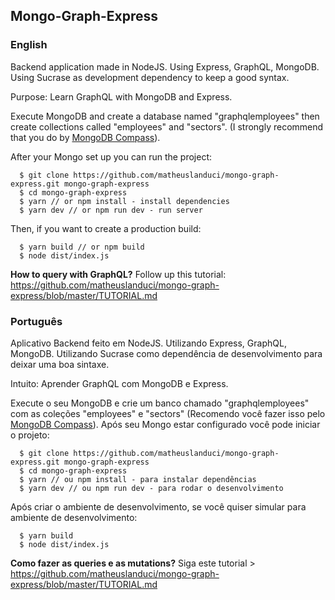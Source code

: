 ## Mongo-Graph-Express
### English
Backend application made in NodeJS.
Using Express, GraphQL, MongoDB. Using Sucrase as development dependency to keep a good syntax.

Purpose: Learn GraphQL with MongoDB and Express.

Execute MongoDB and create a database named "graphqlemployees" then create collections called "employees" and "sectors". (I strongly recommend that you do by [MongoDB Compass](https://www.mongodb.com/products/compass)).

After your Mongo set up you can run the project:
	
	  $ git clone https://github.com/matheuslanduci/mongo-graph-express.git mongo-graph-express 
	  $ cd mongo-graph-express 
	  $ yarn // or npm install - install dependencies
	  $ yarn dev // or npm run dev - run server

Then, if you want to create a production build:

	  $ yarn build // or npm build
	  $ node dist/index.js

**How to query with GraphQL?**
Follow up this tutorial:  https://github.com/matheuslanduci/mongo-graph-express/blob/master/TUTORIAL.md

### Português
Aplicativo Backend feito em NodeJS. 
Utilizando Express, GraphQL, MongoDB. Utilizando Sucrase como dependência de desenvolvimento para deixar uma boa sintaxe.

Intuito: Aprender GraphQL com MongoDB e Express.

Execute o seu MongoDB e crie um banco chamado "graphqlemployees" com as coleções "employees" e "sectors" (Recomendo você fazer isso pelo [MongoDB Compass](https://www.mongodb.com/products/compass)).
Após seu Mongo estar configurado você pode iniciar o projeto:

	  $ git clone https://github.com/matheuslanduci/mongo-graph-express.git mongo-graph-express
	  $ cd mongo-graph-express
	  $ yarn // ou npm install - para instalar dependências
	  $ yarn dev // ou npm run dev - para rodar o desenvolvimento

Após criar o ambiente de desenvolvimento, se você quiser simular para ambiente de desenvolvimento:
	
	  $ yarn build
	  $ node dist/index.js
	

				
**Como fazer as queries e as mutations?**
Siga este tutorial > https://github.com/matheuslanduci/mongo-graph-express/blob/master/TUTORIAL.md


 